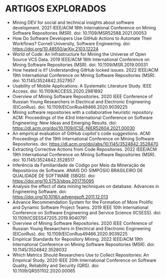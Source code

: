 # ARTIGOS EXPLORADOS

- Mining DEV for social and technical insights about software development. 2021 IEEE/ACM 18th International Conference on Mining Software Repositories (MSR). doi: 10.1109/MSR52588.2021.00053
- How Do Software Developers Use GitHub Actions to Automate Their Workflows? Cornell University, Software Engineering. doi: https://doi.org/10.48550/arXiv.2103.12224
- World of Code: An Infrastructure for Mining the Universe of Open Source VCS Data. 2019 IEEE/ACM 16th International Conference on Mining Software Repositories (MSR). doi: 10.1109/MSR.2019.00031
- How heated is it? Understanding GitHub locked issues. 2022 IEEE/ACM 19th International Conference on Mining Software Repositories (MSR). doi: 10.1145/3524842.3527957
- Usability of Mobile Applications: A Systematic Literature Study. IEEE Access. doi: 10.1109/ACCESS.2020.2981892
- Overview of Mining Software Repositories. 2020 IEEE Conference of Russian Young Researchers in Electrical and Electronic Engineering (EIConRus). doi: 10.1109/EIConRus49466.2020.9039225
- Mining software repositories with a collaborative heuristic repository. ACM: Proceedings of the 43rd International Conference on Software Engineering: New Ideas and Emerging Results. doi: https://dl.acm.org/doi/10.1109/ICSE-NIER52604.2021.00030
- An empirical evaluation of GitHub copilot's code suggestions. ACM: Proceedings of the 19th International Conference on Mining Software Repositories. doi: https://dl.acm.org/doi/abs/10.1145/3524842.3528470
- Extracting Corrective Actions from Code Repositories. 2022 IEEE/ACM 19th International Conference on Mining Software Repositories (MSR). doi: 10.1145/3524842.3528517 
- Inferência da Familiaridade de Código por Meio da Mineração de Repositórios de Software. ANAIS DO SIMPÓSIO BRASILEIRO DE QUALIDADE DE SOFTWARE (SBQS). doi: https://doi.org/10.5753/sbqs.2017.15095
- Analysis the effect of data mining techniques on database. Advances in Engineering Software. doi: https://doi.org/10.1016/j.advengsoft.2011.12.013 
- Advance Recommendation System for the Formation of More Prolific and Dynamic Software Project Teams. 2019 IEEE 10th International Conference on Software Engineering and Service Science (ICSESS). doi: 10.1109/ICSESS47205.2019.9040791
- Overview of Mining Software Repositories. 2020 IEEE Conference of Russian Young Researchers in Electrical and Electronic Engineering (EIConRus). doi: 10.1109/EIConRus49466.2020.9039225
- Empirical Standards for Repository Mining. 2022 IEEE/ACM 19th International Conference on Mining Software Repositories (MSR). doi: 10.1145/3524842.3528032 
- Which Metrics Should Researchers Use to Collect Repositories: An Empirical Study. 2020 IEEE 20th International Conference on Software Quality, Reliability and Security (QRS). doi: 10.1109/QRS51102.2020.00065 
